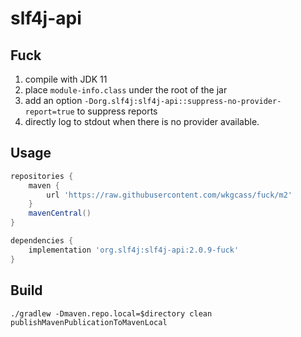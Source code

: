 # slf4j-api

## Fuck

1. compile with JDK 11
2. place `module-info.class` under the root of the jar
3. add an option `-Dorg.slf4j:slf4j-api::suppress-no-provider-report=true` to suppress reports
4. directly log to stdout when there is no provider available.

## Usage

```groovy
repositories {
    maven {
        url 'https://raw.githubusercontent.com/wkgcass/fuck/m2'
    }
    mavenCentral()
}

dependencies {
    implementation 'org.slf4j:slf4j-api:2.0.9-fuck'
}
```

## Build

```shell
./gradlew -Dmaven.repo.local=$directory clean publishMavenPublicationToMavenLocal
```
